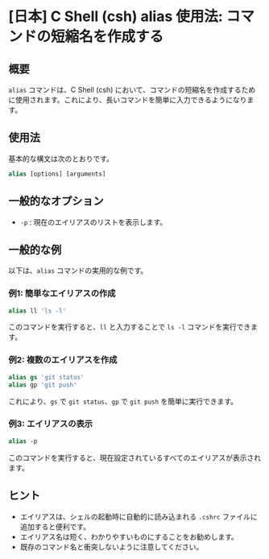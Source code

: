 # [日本] C Shell (csh) alias 使用法: コマンドの短縮名を作成する

## 概要
`alias` コマンドは、C Shell (csh) において、コマンドの短縮名を作成するために使用されます。これにより、長いコマンドを簡単に入力できるようになります。

## 使用法
基本的な構文は次のとおりです。

```csh
alias [options] [arguments]
```

## 一般的なオプション
- `-p` : 現在のエイリアスのリストを表示します。

## 一般的な例
以下は、`alias` コマンドの実用的な例です。

### 例1: 簡単なエイリアスの作成
```csh
alias ll 'ls -l'
```
このコマンドを実行すると、`ll` と入力することで `ls -l` コマンドを実行できます。

### 例2: 複数のエイリアスを作成
```csh
alias gs 'git status'
alias gp 'git push'
```
これにより、`gs` で `git status`、`gp` で `git push` を簡単に実行できます。

### 例3: エイリアスの表示
```csh
alias -p
```
このコマンドを実行すると、現在設定されているすべてのエイリアスが表示されます。

## ヒント
- エイリアスは、シェルの起動時に自動的に読み込まれる `.cshrc` ファイルに追加すると便利です。
- エイリアス名は短く、わかりやすいものにすることをお勧めします。
- 既存のコマンド名と衝突しないように注意してください。